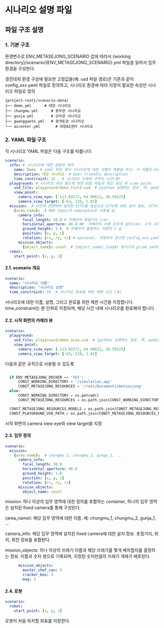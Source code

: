 # 시나리오 설명 파일

## 파일 구조 설명

### 1. 기본 구조

환경변수로 ENV_METASEJONG_SCENARIO 값에 따라서 {working directory}/scenario/{ENV_METASEJONG_SCENARIO}.yml 파일을 읽어서 임무 환경을 구성한다. 

경진대회 환경 구성에 필요한 고정값들(예: usd 파일 경로)은 기존과 같이 config_xxx.yaml 파일로 정의하고, 시나리오 환경에 따라 지정이 필요한 속성만 시나리오 파일로 정의

```
{project-root}/scenario-data/
├── demo.yml      # 데모 시나리오
├── chungmu.yml      # 충무관 시나리오
├── gunja.yml        # 군자관 시나리오
├── gwanggaeto.yml   # 광개토관 시나리오
└── aicenter.yml       # 대양AI센터 시나리오
```

### 2. YAML 파일 구조
각 시나리오 YAML 파일은 다음 구조를 따릅니다:

```yaml
scenario:
  info: # 시나리오에 대한 설명과 제약
    name: Demo  # yaml 파일 명이 시나리오에 대한 식별자 역할을 하고, 이 이름은 User friendly name
    description: 데모 시나리오  # User friendly description
    time_constraint: 15   # 시나리오 수행에 주어진 시간(분)
  playground: # 시나리오 대상 필드에 대한 USD 파일과 최초 로딩 후 view point 
    usd_file: playground/demo_field.usd  # {python 실행하는 경로. 즉, pwd}/resources/models 로부터의 상대경로
    view_point:
      camera_view_eye: [-113.03272, 64.98621, 30.59225]
      camera_view_target: [-63, 119, 1.02]
  mission:  # 미션과 관련하여 설치된 CCTV를 중심으로 CCTV에 대한 설치 정보, CCTV가 촬영하는 대상 지역(trash를 배치할 대상 영역), 대상 지역에 배치할 trash 종류별 카운트
    {area_name}:  # ROS topic의 namespace로 사용될 값
      camera_info:
        focal_length: 30.0 # 카메라의 촛점거리 (cm)
        horizontal_aperture: 40.0 ##  카메라의 수평 조리개 길이(cm). 수직 조리개 길이는 16:9의 비율을 적용하여 계산됨 
        ground_height: 1.0  # 카메라가 촬영하는 지면의 z 값 
        position: [x, y, z]
        rotation: [rx, ry, rz] # optional. 지정되지 않으면 config_xxx.yaml 파일에 정의된 기본 값 사용
      mission_objects:
        {object_name}: count  # {object_name}_{seq#} 형식으로 prime path, ROS2 topic에 사용 
  robot:
    start_point: [x, y, z]
```

#### 2.1. scenario 개요
```yaml
scenario:
  name: "시나리오 이름"
  description: "시나리오 설명"
  time_constraint: 15  # 시나리오 완료를 위한 제한 시간 (분)
```

시나리오에 대한 이름, 설명, 그리고 완료를 위한 제한 시간을 지정합니다. time_constraint는 분 단위로 지정되며, 해당 시간 내에 시나리오를 완료해야 합니다.

#### 2.2. 시작 화면의 카메라 뷰
```yaml
scenario:
  playground:
    usd_file: playground/demo_area.usd  # {python 실행하는 경로. 즉, pwd}/resources/models 로부터의 상대경로
    view_point:
      camera_view_eye: [-113.03272, 64.98621, 30.59225]
      camera_view_target: [-63, 119, 1.02]
```

다음과 같은 규칙으로 사용될 수 있도록 
```python

  if ENV_METASEJONG_DOCKER == 'YES':
      CONST_WORKING_DIRECTORY = '/simulation_app'
      CONST_METASEJONG_RESOURCES = '/root/Documents/metasejong'
  else:
      CONST_WORKING_DIRECTORY = os.getcwd()
      CONST_METASEJONG_RESOURCES = os.path.join(CONST_WORKING_DIRECTORY, 'resources')

  CONST_METASEJONG_RESOURCES_MODELS = os.path.join(CONST_METASEJONG_RESOURCES, "models")
  CONST_PLAYGROUND_USD_PATH = os.path.join(CONST_METASEJONG_RESOURCES_MODELS, {playground.usd_file})
```

시작 화면의 camera view eye와 view target을 지정 

#### 2.3. 임무 정의
```yaml
scenario:
  mission:
    {area_name}:  # chungmu_1, chungmu_2, gunga_1, ...
      camera_info:
        focal_length: 30.0
        horizontal_aperture: 40.0
        ground_height: 1.0
        position: [x, y, z]
        rotation: [rx, ry, rz]
      mission_objects:
        object_name: count
```
mission: 하나 이상의 임무 영역에 대한 정의를 포함하는 container, 하나의 임무 영역은 설치된 fixed camera를 통해 구성된다. 

{area_name}: 해당 임무 영역에 대한 이름. 예: chungmu_1, chungmu_2, gunja_1, ...

camera_info: 해당 임무 영역에 설치된 fixed camera에 대한 설치 정보. 촛점거리, 위치, 회전 정보를 포함한다.

mission_objects: 하나 이상의 쓰래기 이름과 해당 쓰래기를 몇개 배치할지를 결정하는 정보. 이름과 숫자 쌍으로 기록되며, 지정된 숫자만큼의 쓰래기 개체가 배포된다.

```yaml
      mission_objects:
        master_chef_can: 3
        cracker_box: 3
        mug: 3
```

#### 2.4. 로봇 
```yaml
scenario:
  robot:
    start_point: [x, y, z]
```

로봇이 처음 위치할 좌표를 지정한다.
